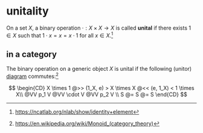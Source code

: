 # unitality

On a set $X$, a binary operation $\cdot: X \times X \to X$ is called **unital**
if there exists $1 \in X$ such that $1 \cdot x = x = x \cdot 1$ for all
$x \in X$.[^1]

## in a category

The binary operation on a generic object $X$ is unital if the following (unitor)
[diagram](/math/category-theory/diagram.md) commutes:[^2]

$$
\begin{CD}
X \times 1 @>> (1_X, e) > X \times X @<< (e, 1_X) < 1 \times X\\
@VV p_1 V @VV \cdot V @VV p_2 V \\
S @= S @= S
\end{CD}
$$

[^1]: https://ncatlab.org/nlab/show/identity+element
[^2]: https://en.wikipedia.org/wiki/Monoid_(category_theory)
